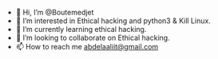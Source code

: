 - 👋 Hi, I’m @Boutemedjet
- 👀 I’m interested in Ethical hacking and python3 & Kill Linux.
- 🌱 I’m currently learning ethical hacking.
- 💞️ I’m looking to collaborate on Ethical hacking.
- 📫 How to reach me abdelaaliit@gmail.com

<!---
Boutemedjet/Boutemedjet is a ✨ special ✨ repository because its `README.md` (this file) appears on your GitHub profile.
You can click the Preview link to take a look at your changes.
--->
